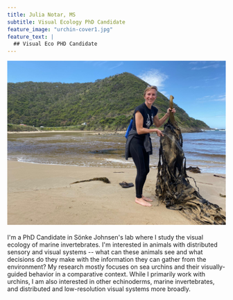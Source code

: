 ```yaml
---
title: Julia Notar, MS
subtitle: Visual Ecology PhD Candidate
feature_image: "urchin-cover1.jpg"
feature_text: |
  ## Visual Eco PHD Candidate
---
```


<img style="float: right; padding-bottom: 20px;" src="/australia_kelp.JPG">

I'm a PhD Candidate in Sönke Johnsen's lab where I study the visual ecology of marine invertebrates. I'm interested in animals with distributed sensory and visual systems -- what can these animals see and what decisions do they make with the information they can gather from the environment? My research mostly focuses on sea urchins and their visually-guided behavior in a comparative context. While I primarily work with urchins, I am also interested in other echinoderms, marine invertebrates, and distributed and low-resolution visual systems more broadly.
